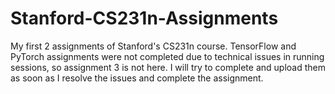 # Stanford-CS231n-Assignments
My first 2 assignments of Stanford's CS231n course. TensorFlow and PyTorch assignments were not completed due to technical issues in running sessions, so assignment 3 is not here. I will try to complete and upload them as soon as I resolve the issues and complete the assignment. 
